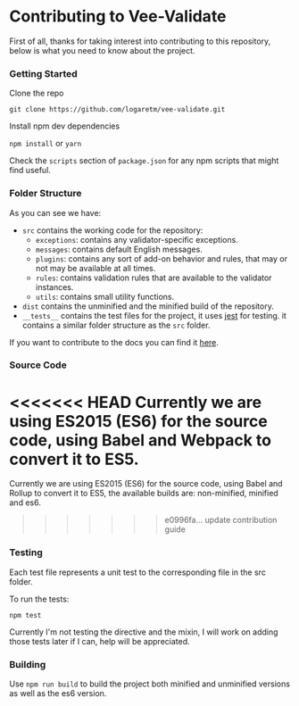 # Contributing to Vee-Validate

First of all, thanks for taking interest into contributing to this repository, below is what you need to know about the project.

### Getting Started

Clone the repo

`git clone https://github.com/logaretm/vee-validate.git`

Install npm dev dependencies

`npm install` or `yarn`

Check the `scripts` section of `package.json` for any npm scripts that might find useful.

### Folder Structure

As you can see we have:
- `src` contains the working code for the repository:
    - `exceptions`: contains any validator-specific exceptions.
    - `messages`: contains default English messages.
    - `plugins`: contains any sort of add-on behavior and rules, that may or not may be available at all times.
    - `rules`: contains validation rules that are available to the validator instances.
    - `utils`: contains small utility functions.
- `dist` contains the unminified and the minified build of the repository.
- `__tests__` contains the test files for the project, it uses [jest](https://facebook.github.io/jest/) for testing. it contains a similar folder structure as the `src` folder.

If you want to contribute to the docs you can find it [here](https://github.com/logaretm/vee-validate-docs).

### Source Code

<<<<<<< HEAD
Currently we are using ES2015 (ES6) for the source code, using Babel and Webpack to convert it to ES5.
=======
Currently we are using ES2015 (ES6) for the source code, using Babel and Rollup to convert it to ES5, the available builds are: non-minified, minified and es6.
>>>>>>> e0996fa... update contribution guide

### Testing

Each test file represents a unit test to the corresponding file in the src folder.

To run the tests:

`npm test`

Currently I'm not testing the directive and the mixin, I will work on adding those tests later if I can, help will be appreciated.

### Building

Use `npm run build` to build the project both minified and unminified versions as well as the es6 version.

